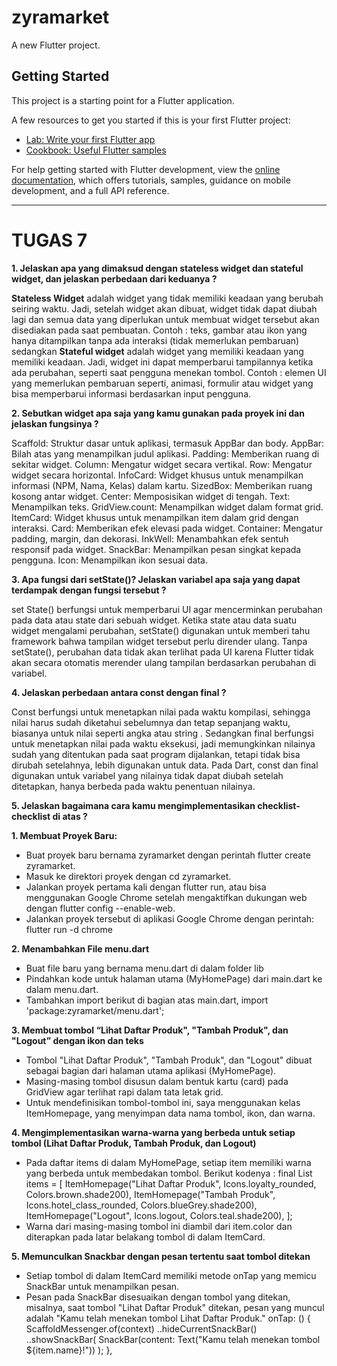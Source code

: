 # zyramarket

A new Flutter project.

## Getting Started

This project is a starting point for a Flutter application.

A few resources to get you started if this is your first Flutter project:

- [Lab: Write your first Flutter app](https://docs.flutter.dev/get-started/codelab)
- [Cookbook: Useful Flutter samples](https://docs.flutter.dev/cookbook)

For help getting started with Flutter development, view the
[online documentation](https://docs.flutter.dev/), which offers tutorials,
samples, guidance on mobile development, and a full API reference.

______________________________________________________________________________________________

# TUGAS 7

**1. Jelaskan apa yang dimaksud dengan stateless widget dan stateful widget, dan jelaskan perbedaan dari keduanya ?**

**Stateless Widget** adalah widget yang tidak memiliki keadaan yang berubah seiring waktu. Jadi, setelah widget akan dibuat, widget tidak dapat diubah lagi dan semua data yang diperlukan untuk membuat widget tersebut akan disediakan pada saat pembuatan. Contoh :  teks, gambar atau ikon yang hanya ditampilkan tanpa ada interaksi (tidak memerlukan pembaruan) sedangkan **Stateful widget** adalah widget yang memiliki keadaan yang memiliki keadaan. Jadi, widget ini dapat memperbarui tampilannya ketika ada perubahan, seperti saat pengguna menekan tombol. Contoh : elemen UI yang memerlukan pembaruan seperti, animasi, formulir  atau widget yang bisa memperbarui informasi berdasarkan input pengguna. 

**2. Sebutkan widget apa saja yang kamu gunakan pada proyek ini dan jelaskan fungsinya ?**

Scaffold: Struktur dasar untuk aplikasi, termasuk AppBar dan body.
AppBar: Bilah atas yang menampilkan judul aplikasi.
Padding: Memberikan ruang di sekitar widget.
Column: Mengatur widget secara vertikal.
Row: Mengatur widget secara horizontal.
InfoCard: Widget khusus untuk menampilkan informasi (NPM, Nama, Kelas) dalam kartu.
SizedBox: Memberikan ruang kosong antar widget.
Center: Memposisikan widget di tengah.
Text: Menampilkan teks.
GridView.count: Menampilkan widget dalam format grid.
ItemCard: Widget khusus untuk menampilkan item dalam grid dengan interaksi.
Card: Memberikan efek elevasi pada widget.
Container: Mengatur padding, margin, dan dekorasi.
InkWell: Menambahkan efek sentuh responsif pada widget.
SnackBar: Menampilkan pesan singkat kepada pengguna.
Icon: Menampilkan ikon sesuai data.


**3. Apa fungsi dari setState()? Jelaskan variabel apa saja yang dapat terdampak dengan fungsi tersebut ?**

set State() berfungsi untuk memperbarui UI agar mencerminkan perubahan pada data atau state dari sebuah widget. Ketika state atau data suatu widget mengalami perubahan, setState() digunakan untuk memberi tahu framework bahwa tampilan widget tersebut perlu dirender ulang. Tanpa setState(), perubahan data tidak akan terlihat pada UI karena Flutter tidak akan secara otomatis merender ulang tampilan berdasarkan perubahan di variabel.

**4. Jelaskan perbedaan antara const dengan final ?**

Const berfungsi untuk menetapkan nilai pada waktu kompilasi, sehingga nilai harus sudah diketahui sebelumnya dan tetap sepanjang waktu, biasanya untuk nilai seperti angka atau string . Sedangkan final berfungsi untuk menetapkan nilai pada waktu eksekusi, jadi memungkinkan nilainya sudah yang ditentukan pada saat program dijalankan, tetapi tidak bisa dirubah setelahnya, lebih digunakan untuk data. Pada Dart, const dan final digunakan untuk variabel yang nilainya tidak dapat diubah setelah ditetapkan, hanya berbeda pada waktu penentuan nilainya.


**5. Jelaskan bagaimana cara kamu mengimplementasikan checklist-checklist di atas ?**

**1. Membuat Proyek Baru:**

- Buat proyek baru bernama zyramarket dengan perintah flutter create zyramarket.
- Masuk ke direktori proyek dengan cd zyramarket.
- Jalankan proyek pertama kali dengan flutter run,  atau bisa menggunakan  Google Chrome setelah mengaktifkan dukungan web dengan flutter config --enable-web.
- Jalankan proyek tersebut di aplikasi Google Chrome dengan perintah: flutter run -d chrome

**2. Menambahkan File menu.dart**

- Buat file baru yang bernama menu.dart di dalam folder lib
- Pindahkan kode untuk halaman utama (MyHomePage) dari main.dart ke dalam menu.dart.
- Tambahkan import berikut di bagian atas main.dart, import 'package:zyramarket/menu.dart';
  
**3. Membuat tombol “Lihat Daftar Produk", "Tambah Produk", dan "Logout” dengan ikon dan teks**

- Tombol "Lihat Daftar Produk", "Tambah Produk", dan "Logout" dibuat sebagai bagian dari halaman utama aplikasi (MyHomePage).
- Masing-masing tombol disusun dalam bentuk kartu (card) pada GridView agar terlihat rapi dalam tata letak grid.
- Untuk mendefinisikan tombol-tombol ini, saya menggunakan kelas ItemHomepage, yang menyimpan data nama tombol, ikon, dan warna.

**4. Mengimplementasikan warna-warna yang berbeda untuk setiap tombol (Lihat Daftar Produk, Tambah Produk, dan Logout)**
- Pada daftar items di dalam MyHomePage, setiap item memiliki warna yang berbeda untuk membedakan tombol.
Berikut kodenya : 
final List<ItemHomepage> items = [ 
            ItemHomepage("Lihat Daftar Produk", Icons.loyalty_rounded, Colors.brown.shade200),
            ItemHomepage("Tambah Produk", Icons.hotel_class_rounded, Colors.blueGrey.shade200),
            ItemHomepage("Logout", Icons.logout, Colors.teal.shade200),
            ];
- Warna dari masing-masing tombol ini diambil dari item.color dan diterapkan pada latar belakang tombol di dalam ItemCard.

**5. Memunculkan Snackbar dengan pesan tertentu saat tombol ditekan**
- Setiap tombol di dalam ItemCard memiliki metode onTap yang memicu SnackBar untuk menampilkan pesan.
- Pesan pada SnackBar disesuaikan dengan tombol yang ditekan, misalnya, saat tombol "Lihat Daftar Produk" ditekan, pesan yang muncul adalah "Kamu telah menekan tombol Lihat Daftar Produk."
onTap: () {
          ScaffoldMessenger.of(context)
            ..hideCurrentSnackBar()
            ..showSnackBar(
              SnackBar(content: Text("Kamu telah menekan tombol ${item.name}!"))
            );
        },

